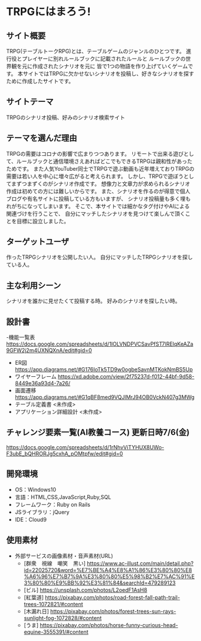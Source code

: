 ﻿# TRPGにはまろう!

## サイト概要
TRPG(テーブルトークRPG)とは、テーブルゲームのジャンルのひとつです。
進行役とプレイヤーに別れルールブックに記載されたルールと
ルールブックの世界観を元に作成されたシナリオを元に
皆で1つの物語を作り上げていくゲームです。
本サイトではTRPGに欠かせないシナリオを投稿し、好きなシナリオを探すために作成したサイトです。

## サイトテーマ
TRPGのシナリオ投稿、好みのシナリオ検索サイト

## テーマを選んだ理由
TRPGの需要はコロナの影響で広まりつつあります。
リモートで出来る遊びとして、ルールブックと通信環境さえあればどこでもできるTRPGは親和性があったためです。
また人気YouTuber同士でTRPGで遊ぶ動画も近年増えておりTRPGの需要は若い人を中心に増々広がると考えられます。
しかし、TRPGで遊ぼうとしてまずつまずくのがシナリオ作成です。
想像力と文章力が求められるシナリオ作成は初めての方には難しいからです。
また、シナリオを作るのが得意で個人ブログや有名サイトに投稿している方もいますが、
シナリオ投稿量も多く埋もれがちになってしまいます。
そこで、本サイトでは細かなタグ付けやAIによる関連づけを行うことで、
自分にマッチしたシナリオを見つけて楽しんで頂くことを目標に設立しました。

## ターゲットユーザ
作ったTRPGシナリオを公開したい人。
自分にマッチしたTRPGシナリオを探している人。

## 主な利用シーン
シナリオを誰かに見せたくて投稿する時。
好みのシナリオを探したい時。

## 設計書
-機能一覧表
https://docs.google.com/spreadsheets/d/1lOLVNDPVCSavPfST7lRElqKeAZa9GFW2j2m4UXNQXnA/edit#gid=0
- ER図
https://app.diagrams.net/#G176IoTk5TD9w0ogbeSavnMTKokNmBS5Up
- ワイヤーフレーム
https://xd.adobe.com/view/2f75237d-f012-44bf-9d58-8449e36a93d4-7a26/
- 画面遷移
https://app.diagrams.net/#G1qBF8med9VQJlMrJ94OB0VckN407g3MWg
- テーブル定義書
<未作成>
- アプリケーション詳細設計
<未作成>

## チャレンジ要素一覧(AI教養コース) 更新日時7/6(金)
https://docs.google.com/spreadsheets/d/1rNhvViTYHUX8UWo-F3ubE_bQHRORJg5cxhA_pOMtpfw/edit#gid=0

## 開発環境
- OS：Windows10
- 言語：HTML,CSS,JavaScript,Ruby,SQL
- フレームワーク：Ruby on Rails
- JSライブラリ：jQuery
- IDE：Cloud9

## 使用素材
- 外部サービスの画像素材・音声素材(URL)
  - [群衆　視線　嘲笑　黒い]
    https://www.ac-illust.com/main/detail.php?id=22025720&word=%E7%BE%A4%E8%A1%86%E3%80%80%E8%A6%96%E7%B7%9A%E3%80%80%E5%98%B2%E7%AC%91%E3%80%80%E9%BB%92%E3%81%84&searchId=479289123
  - [ビル]
    https://unsplash.com/photos/L2oedF1AsH8
  - [紅葉道]
    https://pixabay.com/photos/road-forest-fall-path-trail-trees-1072821/#content
  - [木漏れ日]
    https://pixabay.com/photos/forest-trees-sun-rays-sunlight-fog-1072828/#content
  - [うま]
    https://pixabay.com/photos/horse-funny-curious-head-equine-3555391/#content
